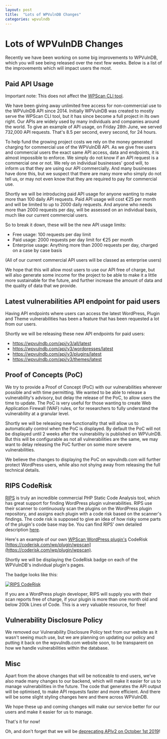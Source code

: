 ```yaml
---
layout: post
title:  "Lots of WPVulnDB Changes"
categories: wpvulndb
---
```


# Lots of WPVulnDB Changes

Recently we have been working on some big improvements to WPVulnDB, which you will see being released over the next few weeks. Below is a list of the improvements which will impact users the most.

## Paid API Usage

Important note: This does not affect the [WPScan CLI tool](https://github.com/wpscanteam/wpscan).

We have been giving away unlimited free access for non-commercial use to the WPVulnDB API since 2014. Initially WPVulnDB was created to mostly serve the WPScan CLI tool, but it has since become a full project in its own right. Our APIs are widely used by many individuals and companies around the world. To give an example of API usage, on Friday 28th June, we served 732,000 API requests. That's 8.5 per second, every second, for 24 hours.

To help fund the growing project costs we rely on the money generated charging for commercial use of the WPVulnDB API. As we give free users and commercial users the exact same API access, data and endpoints, it is almost impossible to enforce. We simply do not know if an API request is a commercial one or not. We rely on individual businesses' good will, to inform us that they are using our API commercially. And many businesses have done this, but we suspect that there are many more who simply do not tell us, or may not even know that they are required to pay for commercial use.

Shortly we will be introducing paid API usage for anyone wanting to make more than 100 daily API requests. Paid API usage will cost €25 per month and will be limited to up to 2000 daily requests. And anyone who needs more than 2000 requests per day, will be assessed on an individual basis, much like our current commercial users.

So to break it down, these will be the new API usage limits:

- Free usage: 100 requests per day limit
- Paid usage: 2000 requests per day limit for €25 per month
- Enterprise usage: Anything more than 2000 requests per day, charged on a case by case basis

(All of our current commercial API users will be classed as enterprise users)

We hope that this will allow most users to use our API free of charge, but will also generate some income for the project to be able to make it a little more sustainable for the future, and further increase the amount of data and the quality of data that we provide.

## Latest vulnerabilities API endpoint for paid users

Having API endpoints where users can access the latest WordPress, Plugin and Theme vulnerabilities has been a feature that has been requested a lot from our users.

Shortly we will be releasing these new API endpoints for paid users:

- https://wpvulndb.com/api/v3/all/latest
- https://wpvulndb.com/api/v3/wordpresses/latest
- https://wpvulndb.com/api/v3/plugins/latest
- https://wpvulndb.com/api/v3/themes/latest

## Proof of Concepts (PoC)

We try to provide a Proof of Concept (PoC) with our vulnerabilities wherever possible and with time permitting. We wanted to be able to release a vulnerability's advisory, but delay the release of the PoC, to allow users the time to update. The PoC is very useful for those wanting to create Web Application Firewall (WAF) rules, or for researchers to fully understand the vulnerability at a granular level.

Shortly we will be releasing new functionality that will allow us to automatically control when the PoC is displayed. By default the PoC will not be displayed until 2 weeks after the vulnerability is published on WPVulnDB. But this will be configurable as not all vulnerabilities are the same, we may want to delay releasing the PoC further on some more severe vulnerabilities.

We believe the changes to displaying the PoC on wpvulndb.com will further protect WordPress users, while also not shying away from releasing the full technical details.

## RIPS CodeRisk

[RIPS](https://www.ripstech.com/) is truly an incredible commercial PHP Static Code Analysis tool, which has great support for finding WordPress plugin vulnerabilities. RIPS use their scanner to continuously scan the plugins on the WordPress plugin repository, and assigns each plugin with a code risk based on the scanner's findings. The code risk is supposed to give an idea of how risky some parts of the plugin's code base may be. You can find RIPS' own detailed description [here](https://coderisk.com/about).

Here's an example of our own [WPScan WordPress plugin's](https://wordpress.org/plugins/wpscan/) CodeRisk [https://coderisk.com/wp/plugin/wpscan](https://coderisk.com/wp/plugin/wpscan).

Shortly we will be displaying the CodeRisk badge on each of the WPVulnDB's individual plugin's pages.

The badge looks like this:

[![RIPS CodeRisk](https://coderisk.com/wp/plugin/wpscan/badge "RIPS CodeRisk")](https://coderisk.com/wp/plugin/wpscan)

If you are a WordPress plugin developer, RIPS will supply you with their scan reports free of charge, if your plugin is more than one month old and below 200k Lines of Code. This is a very valuable resource, for free!

## Vulnerability Disclosure Policy

We removed our Vulnerability Disclosure Policy text from our website as it wasn't seeing much use, but we are planning on updating our policy and putting it back on the wpvulndb.com website soon, to be transparent on how we handle vulnerabilities within the database.

## Misc

Apart from the above changes that will be noticeable to end users, we've also made many changes to our backend, which will make it easier for us to manage vulnerabilities in the future. The code that generates the API output will be optimised, to make API requests faster and more efficient. And there will be some slight styling changes here and there across WPVulnDB.

We hope these up and coming changes will make our service better for our users and make it easier for us to manage.

That's it for now!

Oh, and don't forget that we will be [deprecating APIv2 on October 1st 2019](https://blog.wpscan.org/wpvulndb/2019/07/05/wpvulndb-apiv2-deprecation.html)!
